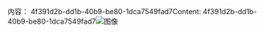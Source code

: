<span data-ttu-id="433b1-101">内容： 4f391d2b-dd1b-40b9-be80-1dca7549fad7</span><span class="sxs-lookup"><span data-stu-id="433b1-101">Content: 4f391d2b-dd1b-40b9-be80-1dca7549fad7</span></span>![图像](a0ab4a22-e0d4-4946-8410-5d32f821fdfb.png)
